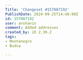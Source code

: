 ```yaml
---
Title: 'Changeset #157087192'
PublishDate: 2024-09-25T14:48:00Z
id: 157087192
user: anshanin
comment: Added addresses
created_by: iD 2.30.2
tags:
- Montenegro
- Budva

---
```

